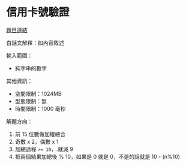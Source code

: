 # 信用卡號驗證

[題目連結](https://oj.lidemy.com/problem/1027)

白話文解釋：如內容敘述

輸入範圍：
- 純字串的數字

其他資訊：
- 空間限制：1024MB
- 型態限制：無
- 時間限制：1000 毫秒


解題方向：

1. 前 15 位數做加權總合
2. 奇數 x 2，偶數 x 1
3. 加總過程 `>= 10`，.就減 9 
4. 把兩個結果加總後 % 10，如果是 0 就是 0，不是的話就是 10 - (n%10)